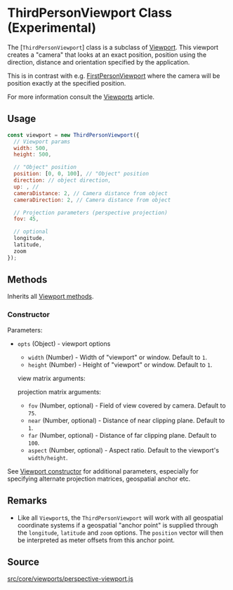 # ThirdPersonViewport Class (Experimental)

The [`ThirdPersonViewport`] class is a subclass of [Viewport](/docs/api-reference/viewport.md). This viewport creates a "camera" that looks at an exact position, position using the direction, distance and orientation specified by the application.

This is in contrast with e.g. [FirstPersonViewport](/docs/api-reference/viewport.md) where the camera will be position exactly at the specified position.

For more information consult the [Viewports](/docs/advanced/viewports.md) article.

## Usage

```js
const viewport = new ThirdPersonViewport({
  // Viewport params
  width: 500,
  height: 500,

  // "Object" position
  position: [0, 0, 100], // "Object" position
  direction: // object direction,
  up: , //
  cameraDistance: 2, // Camera distance from object
  cameraDirection: 2, // Camera distance from object

  // Projection parameters (perspective projection)
  fov: 45,

  // optional
  longitude,
  latitude,
  zoom
});
```

## Methods

Inherits all [Viewport methods](/docs/api-reference/viewport.md#methods).

### Constructor

Parameters:
- `opts` (Object) - viewport options
  * `width` (Number) - Width of "viewport" or window. Default to `1`.
  * `height` (Number) - Height of "viewport" or window. Default to `1`.

  view matrix arguments:

  projection matrix arguments:
  * `fov` (Number, optional) - Field of view covered by camera. Default to `75`.
  * `near` (Number, optional) - Distance of near clipping plane. Default to `1`.
  * `far` (Number, optional) - Distance of far clipping plane. Default to `100`.
  * `aspect` (Number, optional) - Aspect ratio. Default to the viewport's `width/height`.

See [Viewport constructor](/docs/api-reference/viewport.md#constructor) for additional parameters, especially for specifying alternate projection matrices, geospatial anchor etc.

## Remarks

* Like all `Viewport`s, the `ThirdPersonViewport` will work with all geospatial coordinate systems if a geospatial "anchor point" is supplied through the `longitude`, `latitude` and `zoom` options. The `position` vector will then be interpreted as meter offsets from this anchor point.

## Source

[src/core/viewports/perspective-viewport.js](https://github.com/uber/deck.gl/blob/5.1-release/src/core/viewports/perspective-viewport.js)
